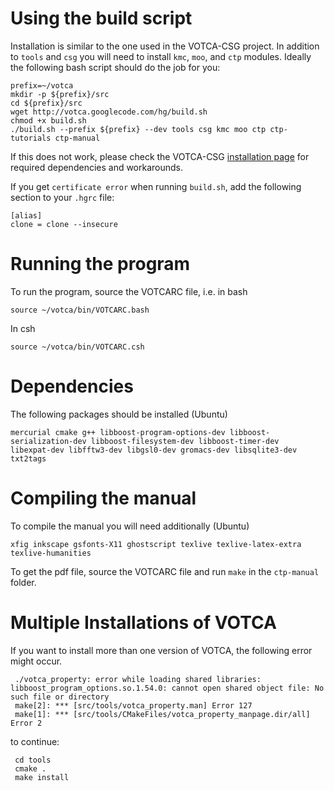 # Using the build script #

Installation is similar to the one used in the VOTCA-CSG project. In addition to `tools` and `csg` you will need to install `kmc`, `moo`, and `ctp` modules. Ideally the following bash script should do the job for you:

```
prefix=~/votca
mkdir -p ${prefix}/src
cd ${prefix}/src
wget http://votca.googlecode.com/hg/build.sh
chmod +x build.sh
./build.sh --prefix ${prefix} --dev tools csg kmc moo ctp ctp-tutorials ctp-manual
```

If this does not work, please check the VOTCA-CSG [installation page](http://code.google.com/p/votca/wiki/Installing) for required dependencies and workarounds.

If you get `certificate error` when running `build.sh`, add the following section to your `.hgrc` file:
```
[alias]
clone = clone --insecure
```

# Running the program #

To run the program, source the VOTCARC file, i.e. in bash
```
source ~/votca/bin/VOTCARC.bash
```
In csh
```
source ~/votca/bin/VOTCARC.csh
```

# Dependencies #
The following packages should be installed (Ubuntu)
```
mercurial cmake g++ libboost-program-options-dev libboost-serialization-dev libboost-filesystem-dev libboost-timer-dev
libexpat-dev libfftw3-dev libgsl0-dev gromacs-dev libsqlite3-dev txt2tags
```

# Compiling the manual #
To compile the manual you will need additionally (Ubuntu)
```
xfig inkscape gsfonts-X11 ghostscript texlive texlive-latex-extra texlive-humanities
```

To get the pdf file, source the VOTCARC file and run `make` in the `ctp-manual` folder.

# Multiple Installations of VOTCA #

If you want to install more than one version of VOTCA, the following error might occur.

```
 ./votca_property: error while loading shared libraries: libboost_program_options.so.1.54.0: cannot open shared object file: No such file or directory
 make[2]: *** [src/tools/votca_property.man] Error 127
 make[1]: *** [src/tools/CMakeFiles/votca_property_manpage.dir/all] Error 2
```
to continue:
```
 cd tools
 cmake .
 make install
```